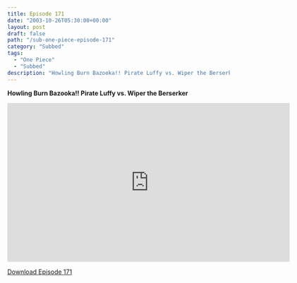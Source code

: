 ```yaml
---
title: Episode 171
date: "2003-10-26T05:30:00+00:00"
layout: post
draft: false
path: "/sub-one-piece-episode-171"
category: "Subbed"
tags:
  - "One Piece"
  - "Subbed"
description: "Howling Burn Bazooka!! Pirate Luffy vs. Wiper the Berserker"
---
```


**Howling Burn Bazooka!! Pirate Luffy vs. Wiper the Berserker**

<iframe width="640" height="360" src="https://www.rapidvideo.com/e/FXQGESOID4" frameborder="0" marginwidth=0 marginheight=0 scrolling=no allowfullscreen></iframe>

<a href="http://ouo.io/qs/eCodkFEQ?s=https://rapidvid.to/d/https://www.rapidvideo.com/e/FXQGESOID4">Download Episode 171</a>

